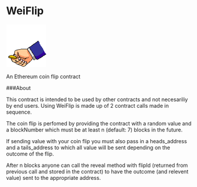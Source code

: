 # WeiFlip

![WeiFlip](/assets/img/flip.gif?raw=true "WeiFlip")

An Ethereum coin flip contract

###About

This contract is intended to be used by other contracts and not necesariliy by end users. Using WeiFlip is made up of 2 contract calls made in sequence.

The coin flip is perfomed by providing the contract with a random value and a blockNumber which must be at least n (default: 7) blocks in the future.

If sending value with your coin flip you must also pass in a heads_address and a tails_address to which all value will be sent depending on the outcome of the flip.

After n blocks anyone can call the reveal method with flipId (returned from previous call and stored in the contract) to have the outcome (and relevent value) sent to the appropriate address.



